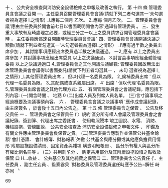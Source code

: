 十 、 公共安全檢查與消防安全設備檢修之申報及改善之執行。
第 十四 條 管理委員含會議之召開
—、主任委員召開管理委員會會議(請就下列二者勾選其一'未勾選者視為選擇 l.之情形)
_l.應每二個月 乙吹。
2_應每 個月乙吹。
二、管理委員會會議'應由主任委員於開會前七日以書面載明開會內容'通知各管理委員 。
三、發生重大事故有及畸處理之必要，或經三分之一以上之委員請求召開管理委員含會議
時 ， 主任委員應儘速召開臨時管理委員會會議"
四、管理委員會會議開議決議之額數(請就下列四者勾選其一'未勾選者視為選擇l_之情形〉
_I'應有過半數之委員出席參加 ， 其討諭事項應經出席委員過半數之決議通過。
一2_應有 以上之委員出席參加 7 其討論事項應經出席委員 以上之決議通過。
3.討言侖事項應經全體管理委員 以上之決議通過口
4_管理委員會之其他開議決議額數:
管理委員因故無法出席管理委員會會議得以書面委託(請就下列五者勾選其一 ， 未勾
選者視為選擇 l_之情形)
_L其他管理委員出席 ， 但以代理一名委員為限。
2_候補委員出席 ' 但以代理一名委員為限。
3_其配偶或直系親屬出席。
4` 出席 ' 但以代理′名委員為限。
5_管理委員出席會議之其他代理方式:
五、 有關管理委員會之會議紀錄，應包括下列內容:
(一)開含時閭 、 地黠 0
(二)出席人員及列席人員名單。
(三)言寸論事項之經過概要及決議事碩內容。
六 、 管理委員含會議之決議事項 '應作成會議紀錄， 由主席簽名 ，於會後十五日內公告之。
第 十五 條 管理委員含之保管 、 公告及移交貴任
一 、管理委員會之保管貴任
(′〉規約‵區分所有權人會議及管理委員會之會議紀錄、簽到簿、代理出席之委託書 、
使用軌照謄本‵峻工圖說、水電、 消防、機械設拖、管線圖說、 公共安全檢查及
浦防安全設備撿修之申報文件 、 印鑑及有關文件應由管理委員會負保管之貴。
(二)管理妄員含應製作並保管公共基金餘額‵ 會計憑證、 會計帳簿、財務報表ˋ欠繳
公共基金與應分攤或其他應負擔費用情彤ˋ附屬設拖設備清冊、固定資產與雜項
購豈明細帳冊 、 區分所有權人與區分所有權比例名冊等 。
(三〉共用剖孓分 、 鮈定共用部分及其附庸設拖設憤之點收及保管 口
H…收益 、 公共基全及其他純費之保管口
二、管理委員舍公告貴任
{′、主任委員 、副主任妄員 、監察霎貝 ˋ財務委員及管理委員選任時應予公告~解任
峙亦同 〝

 

 

 

 

 

 

 

 

 

 

 

 

 

 

 

 

 

 

 

 

 

69


